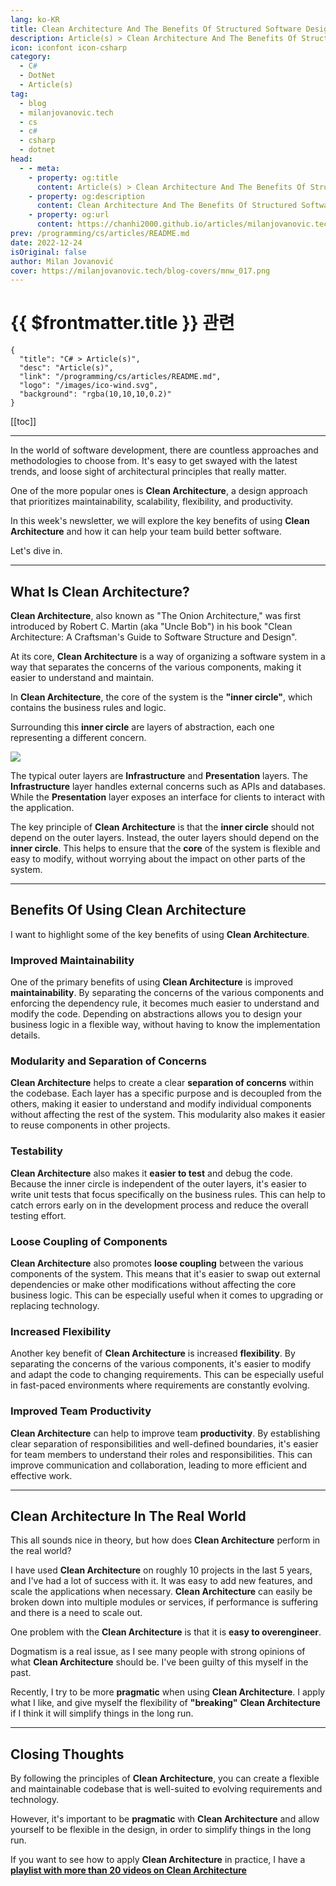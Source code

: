 ```yaml
---
lang: ko-KR
title: Clean Architecture And The Benefits Of Structured Software Design
description: Article(s) > Clean Architecture And The Benefits Of Structured Software Design
icon: iconfont icon-csharp
category: 
  - C#
  - DotNet
  - Article(s)
tag: 
  - blog
  - milanjovanovic.tech
  - cs
  - c#
  - csharp
  - dotnet
head:
  - - meta:
    - property: og:title
      content: Article(s) > Clean Architecture And The Benefits Of Structured Software Design
    - property: og:description
      content: Clean Architecture And The Benefits Of Structured Software Design
    - property: og:url
      content: https://chanhi2000.github.io/articles/milanjovanovic.tech/clean-architecture-and-the-benefits-of-structured-software-design.html
prev: /programming/cs/articles/README.md
date: 2022-12-24
isOriginal: false
author: Milan Jovanović
cover: https://milanjovanovic.tech/blog-covers/mnw_017.png
---
```


# {{ $frontmatter.title }} 관련

```component VPCard
{
  "title": "C# > Article(s)",
  "desc": "Article(s)",
  "link": "/programming/cs/articles/README.md",
  "logo": "/images/ico-wind.svg",
  "background": "rgba(10,10,10,0.2)"
}
```

[[toc]]

---

<SiteInfo
  name="Clean Architecture And The Benefits Of Structured Software Design"
  desc="In the world of software development, there are countless approaches and methodologies to choose from. It's easy to get swayed with the latest trends, and loose sight of architectural principles that really matter. One of the more popular ones is Clean Architecture, a design approach that prioritizes maintainability, scalability, flexibility, and productivity. In this week's newsletter, we will explore the key benefits of using Clean Architecture and how it can help your team build better software."
  url="https://milanjovanovic.tech/blog/clean-architecture-and-the-benefits-of-structured-software-design/"
  logo="https://milanjovanovic.tech/profile_favicon.png"
  preview="https://milanjovanovic.tech/blog-covers/mnw_017.png"/>

In the world of software development, there are countless approaches and methodologies to choose from. It's easy to get swayed with the latest trends, and loose sight of architectural principles that really matter.

One of the more popular ones is **Clean Architecture**, a design approach that prioritizes maintainability, scalability, flexibility, and productivity.

In this week's newsletter, we will explore the key benefits of using **Clean Architecture** and how it can help your team build better software.

Let's dive in.

---

## What Is Clean Architecture?

**Clean Architecture**, also known as "The Onion Architecture," was first introduced by Robert C. Martin (aka "Uncle Bob") in his book "Clean Architecture: A Craftsman's Guide to Software Structure and Design".

At its core, **Clean Architecture** is a way of organizing a software system in a way that separates the concerns of the various components, making it easier to understand and maintain.

In **Clean Architecture**, the core of the system is the **"inner circle"**, which contains the business rules and logic.

Surrounding this **inner circle** are layers of abstraction, each one representing a different concern.

![](https://milanjovanovic.tech/blogs/mnw_017/clean_architecture.png?imwidth=3840)

The typical outer layers are **Infrastructure** and **Presentation** layers. The **Infrastructure** layer handles external concerns such as APIs and databases. While the **Presentation** layer exposes an interface for clients to interact with the application.

The key principle of **Clean Architecture** is that the **inner circle** should not depend on the outer layers. Instead, the outer layers should depend on the **inner circle**. This helps to ensure that the **core** of the system is flexible and easy to modify, without worrying about the impact on other parts of the system.

---

## Benefits Of Using Clean Architecture

I want to highlight some of the key benefits of using **Clean Architecture**.

### Improved Maintainability

One of the primary benefits of using **Clean Architecture** is improved **maintainability**. By separating the concerns of the various components and enforcing the dependency rule, it becomes much easier to understand and modify the code. Depending on abstractions allows you to design your business logic in a flexible way, without having to know the implementation details.

### Modularity and Separation of Concerns

**Clean Architecture** helps to create a clear **separation of concerns** within the codebase. Each layer has a specific purpose and is decoupled from the others, making it easier to understand and modify individual components without affecting the rest of the system. This modularity also makes it easier to reuse components in other projects.

### Testability

**Clean Architecture** also makes it **easier to test** and debug the code. Because the inner circle is independent of the outer layers, it's easier to write unit tests that focus specifically on the business rules. This can help to catch errors early on in the development process and reduce the overall testing effort.

### Loose Coupling of Components

**Clean Architecture** also promotes **loose coupling** between the various components of the system. This means that it's easier to swap out external dependencies or make other modifications without affecting the core business logic. This can be especially useful when it comes to upgrading or replacing technology.

### Increased Flexibility

Another key benefit of **Clean Architecture** is increased **flexibility**. By separating the concerns of the various components, it's easier to modify and adapt the code to changing requirements. This can be especially useful in fast-paced environments where requirements are constantly evolving.

### Improved Team Productivity

**Clean Architecture** can help to improve team **productivity**. By establishing clear separation of responsibilities and well-defined boundaries, it's easier for team members to understand their roles and responsibilities. This can improve communication and collaboration, leading to more efficient and effective work.

---

## Clean Architecture In The Real World

This all sounds nice in theory, but how does **Clean Architecture** perform in the real world?

I have used **Clean Architecture** on roughly 10 projects in the last 5 years, and I've had a lot of success with it. It was easy to add new features, and scale the applications when necessary. **Clean Architecture** can easily be broken down into multiple modules or services, if performance is suffering and there is a need to scale out.

One problem with the **Clean Architecture** is that it is **easy to overengineer**.

Dogmatism is a real issue, as I see many people with strong opinions of what **Clean Architecture** should be. I've been guilty of this myself in the past.

Recently, I try to be more **pragmatic** when using **Clean Architecture**. I apply what I like, and give myself the flexibility of **"breaking"** **Clean Architecture** if I think it will simplify things in the long run.

---

## Closing Thoughts

By following the principles of **Clean Architecture**, you can create a flexible
and maintainable codebase that is well-suited to evolving requirements and technology.

However, it's important to be **pragmatic** with **Clean Architecture** and
allow yourself to be flexible in the design, in order to simplify things in the long run.

If you want to see how to apply **Clean Architecture** in practice,
I have a [<FontIcon icon="fa-brands fa-youtube"/>**playlist with more than 20 videos on Clean Architecture**](https://youtu.be/tLk4pZZtiDY?list=PLYpjLpq5ZDGstQ5afRz-34o_0dexr1RGa)

